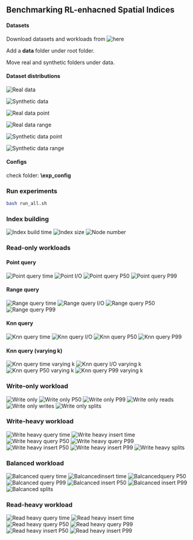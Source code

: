 ## Benchmarking RL-enhacned Spatial Indices


#### Datasets

Download datasets and workloads from ![here](https://www.dropbox.com/scl/fo/nthnm8in7pdvmfeq6o28x/AGRfXnULbIK1xwMwjuwsE_E?rlkey=f4wze475ygnq4z6xem6g57zos&st=gmdv0mgs&dl=0)

Add a **data** folder under root folder.

Move real and synthetic folders under data.

#### Dataset distributions

![Real data](./figs/data_img/real_dataset_10000_density.png)

![Synthetic data](./figs/data_img/synthetic_dataset_10000_density.png)


![Real data point](./figs/data_img/real_dataset_10000_hist_point.png)

![Real data range](./figs/data_img/real_dataset_10000_hist_range.png)


![Synthetic data point](./figs/data_img/synthetic_dataset_10000_hist_point.png)

![Synthetic data range](./figs/data_img/synthetic_dataset_10000_hist_range.png)


#### Configs

check folder: **\exp_config**

### Run experiments

```bash
bash run_all.sh
```

### Index building

![Index build time](./figs/exp/build.png)
![Index size](./figs/exp/index_size.png)
![Node number](./figs/exp/node_number.png)

### Read-only workloads


#### Point query

![Point query time](./figs/exp/point_query.png)
![Point I/O](./figs/exp/point_IO.png)
![Point query P50](./figs/exp/point_query_P50.png)
![Point query P99](./figs/exp/point_query_P99.png)

#### Range query

![Range query time](./figs/exp/range_query_time.png)
![Range query I/O](./figs/exp/range_query_IO.png)
![Range query P50](./figs/exp/range_query_P50.png)
![Range query P99](./figs/exp/range_query_P99.png)

#### Knn query

![Knn query time](./figs/exp/knn_query_time.png)
![Knn query I/O](./figs/exp/knn_query_IO.png)
![Knn query P50](./figs/exp/knn_query_P50.png)
![Knn query P99](./figs/exp/knn_query_P99.png)


#### Knn query (varying k)

![Knn query time varying k](./figs/exp/knn_query_time_varying_k.png)
![Knn query I/O varying k](./figs/exp/knn_query_IO_varying_k.png)
![Knn query P50 varying k](./figs/exp/knn_query_P50_varying_k.png)
![Knn query P99 varying k](./figs/exp/knn_query_P99_varying_k.png)

### Write-only workload

![Write only](./figs/exp/write_only.png)
![Write only P50](./figs/exp/write_only_P50.png)
![Write only P99](./figs/exp/write_only_P99.png)
![Write only reads](./figs/exp/write_only_reads.png)
![Write only writes](./figs/exp/write_only_writes.png)
![Write only splits](./figs/exp/write_only_splits.png)

### Write-heavy workload

![Write heavy query time](./figs/exp/write_heavy_query_time.png)
![Write heavy insert time](./figs/exp/write_heavy_insert_time.png)
![Write heavy query P50](./figs/exp/write_heavy_query_time_P50.png)
![Write heavy query P99](./figs/exp/write_heavy_query_time_P99.png)
![Write heavy insert P50](./figs/exp/write_heavy_insert_time_P50.png)
![Write heavy insert P99](./figs/exp/write_heavy_insert_time_P99.png)
![Write heavy splits](./figs/exp/write_heavy_splits.png)

### Balanced workload

![Balcanced query time](./figs/exp/balanced_query_time.png)
![Balcancedinsert time](./figs/exp/balanced_insert_time.png)
![Balcancedquery P50](./figs/exp/balanced_query_P50.png)
![Balcanced query P99](./figs/exp/balanced_query_time_P99.png)
![Balcanced insert P50](./figs/exp/balanced_insert_time_P50.png)
![Balcanced insert P99](./figs/exp/balanced_insert_time_P99.png)
![Balcanced splits](./figs/exp/balanced_splits.png)


### Read-heavy workload
![Read heavy query time](./figs/exp/read_heavy_query_time.png)
![Read heavy insert time](./figs/exp/read_heavy_insert_time.png)
![Read heavy query P50](./figs/exp/read_heavy_query_time_P50.png)
![Read heavy query P99](./figs/exp/read_heavy_query_time_P99.png)
![Read heavy insert P50](./figs/exp/read_heavy_insert_time_P50.png)
![Read heavy insert P99](./figs/exp/read_heavy_insert_time_P99.png)
<!-- ![Balcanced splits](./figs/exp/balanced_splits.png) -->

